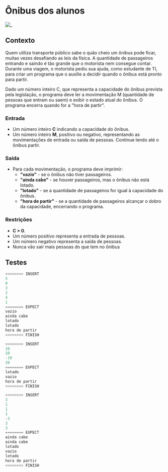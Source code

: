 # Ônibus dos alunos

![_](https://raw.githubusercontent.com/qxcodefup/arcade/master/base/lotado/cover.jpg)

## Contexto

Quem utiliza transporte público sabe o quão cheio um ônibus pode ficar, muitas vezes desafiando as leis da física. A quantidade de passageiros entrando e saindo é tão grande que o motorista nem consegue contar. Durante uma viagem, o motorista pediu sua ajuda, como estudante de TI, para criar um programa que o auxilie a decidir quando o ônibus está pronto para partir.

Dado um número inteiro C, que representa a capacidade do ônibus prevista pela legislação, o programa deve ler a movimentação M (quantidade de pessoas que entram ou saem) e exibir o estado atual do ônibus. O programa encerra quando for a "hora de partir".

### Entrada

- Um número inteiro **C** indicando a capacidade do ônibus.
- Um número inteiro **M**, positivo ou negativo, representando as movimentações de entrada ou saída de pessoas. Continue lendo até o ônibus partir.

### Saída

- Para cada movimentação, o programa deve imprimir:
  - **"vazio"** - se o ônibus não tiver passageiros.
  - **"ainda cabe"** - se houver passageiros, mas o ônibus não está lotado.
  - **"lotado"** - se a quantidade de passageiros for igual à capacidade do ônibus.
  - **"hora de partir"** - se a quantidade de passageiros alcançar o dobro da capacidade, encerrando o programa.

### Restrições

- **C > 0**.
- Um número positivo representa a entrada de pessoas.
- Um número negativo representa a saída de pessoas.
- Nunca vão sair mais pessoas do que tem no ônibus

## Testes

```py
>>>>>>>> INSERT
5
0
3
2
4
1
======== EXPECT
vazio
ainda cabe
lotado
lotado
hora de partir
<<<<<<<< FINISH
```

```py
>>>>>>>> INSERT
10
10
-10
30
======== EXPECT
lotado
vazio
hora de partir
<<<<<<<< FINISH
```

```py
>>>>>>>> INSERT
3
1
1
1
-3
3
3
======== EXPECT
ainda cabe
ainda cabe
lotado
vazio
lotado
hora de partir
<<<<<<<< FINISH
```
